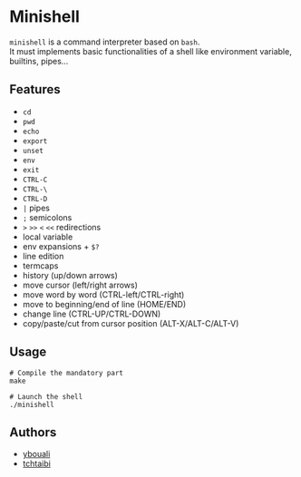 # Minishell

`minishell` is a command interpreter based on ``bash``.<br>
It must implements basic functionalities of a shell like environment variable, builtins, pipes...

## Features

- ``cd``
- ``pwd``
- ``echo``
- ``export``
- ``unset``
- ``env``
- ``exit``
- ``CTRL-C``
- ``CTRL-\``
- ``CTRL-D``
- ``|`` pipes
- ``;`` semicolons
- ``>`` ``>>`` ``<`` ``<<`` redirections
- local variable
- env expansions + ``$?``
- line edition
- termcaps
- history (up/down arrows)
- move cursor (left/right arrows)
- move word by word (CTRL-left/CTRL-right)
- move to beginning/end of line (HOME/END)
- change line (CTRL-UP/CTRL-DOWN)
- copy/paste/cut from cursor position (ALT-X/ALT-C/ALT-V)

## Usage

```shell
# Compile the mandatory part
make

# Launch the shell
./minishell
```

## Authors

* [ybouali](https://github.com/ybouali)
* [tchtaibi](https://github.com/tchtaibii)

